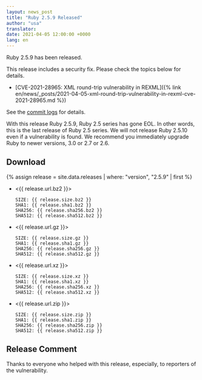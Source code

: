 ```yaml
---
layout: news_post
title: "Ruby 2.5.9 Released"
author: "usa"
translator:
date: 2021-04-05 12:00:00 +0000
lang: en
---
```


Ruby 2.5.9 has been released.

This release includes a security fix.
Please check the topics below for details.

* [CVE-2021-28965: XML round-trip vulnerability in REXML]({% link en/news/_posts/2021-04-05-xml-round-trip-vulnerability-in-rexml-cve-2021-28965.md %})

See the [commit logs](https://github.com/ruby/ruby/compare/v2_5_8...v2_5_9) for details.

With this release Ruby 2.5.9, Ruby 2.5 series has gone EOL.
In other words, this is the last release of Ruby 2.5 series.
We will not release Ruby 2.5.10 even if a vulnerability is found.
We recommend you immediately upgrade Ruby to newer versions, 3.0 or 2.7 or 2.6.

## Download

{% assign release = site.data.releases | where: "version", "2.5.9" | first %}

* <{{ release.url.bz2 }}>

      SIZE: {{ release.size.bz2 }}
      SHA1: {{ release.sha1.bz2 }}
      SHA256: {{ release.sha256.bz2 }}
      SHA512: {{ release.sha512.bz2 }}

* <{{ release.url.gz }}>

      SIZE: {{ release.size.gz }}
      SHA1: {{ release.sha1.gz }}
      SHA256: {{ release.sha256.gz }}
      SHA512: {{ release.sha512.gz }}

* <{{ release.url.xz }}>

      SIZE: {{ release.size.xz }}
      SHA1: {{ release.sha1.xz }}
      SHA256: {{ release.sha256.xz }}
      SHA512: {{ release.sha512.xz }}

* <{{ release.url.zip }}>

      SIZE: {{ release.size.zip }}
      SHA1: {{ release.sha1.zip }}
      SHA256: {{ release.sha256.zip }}
      SHA512: {{ release.sha512.zip }}

## Release Comment

Thanks to everyone who helped with this release, especially, to reporters of the vulnerability.
